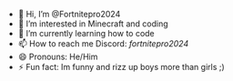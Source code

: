 - 👋 Hi, I’m @Fortnitepro2024
- 👀 I’m interested in Minecraft and coding
- 🌱 I’m currently learning how to code
- 📫 How to reach me Discord: _fortnitepro2024_
- 😄 Pronouns: He/Him
- ⚡ Fun fact: Im funny and rizz up boys more than girls ;)
